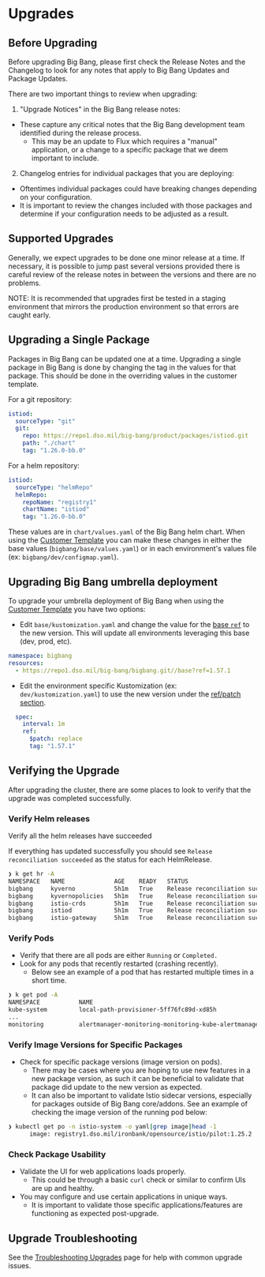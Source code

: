 # Upgrades

## Before Upgrading
Before upgrading Big Bang, please first check the Release Notes and the Changelog to look for any notes that apply to Big Bang Updates and Package Updates.

There are two important things to review when upgrading:
1. "Upgrade Notices" in the Big Bang release notes: 
  - These capture any critical notes that the Big Bang development team identified during the release process. 
    - This may be an update to Flux which requires a "manual" application, or a change to a specific package that we deem important to include.
2. Changelog entries for individual packages that you are deploying: 
  - Oftentimes individual packages could have breaking changes depending on your configuration. 
  - It is important to review the changes included with those packages and determine if your configuration needs to be adjusted as a result.

## Supported Upgrades
Generally, we expect upgrades to be done one minor release at a time.  If necessary, it is possible to jump past several versions provided there is careful review of the release notes in between the versions and there are no problems.

NOTE: It is recommended that upgrades first be tested in a staging environment that mirrors the production environment so that errors are caught early.

## Upgrading a Single Package
Packages in Big Bang can be updated one at a time.
Upgrading a single package in Big Bang is done by changing the tag in the values for that package.  This should be done in the overriding values in the customer template.

For a git repository:

```yaml
istiod:
  sourceType: "git"
  git:
    repo: https://repo1.dso.mil/big-bang/product/packages/istiod.git
    path: "./chart"
    tag: "1.26.0-bb.0"

```

For a helm repository:

```yaml
istiod:
  sourceType: "helmRepo"
  helmRepo:
    repoName: "registry1"
    chartName: "istiod"
    tag: "1.26.0-bb.0"
```

These values are in `chart/values.yaml` of the Big Bang helm chart.
When using the [Customer Template](https://repo1.dso.mil/big-bang/customers/template) you can make these changes in either the base values (`bigbang/base/values.yaml`) or in each environment's values file (ex: `bigbang/dev/configmap.yaml`).

## Upgrading Big Bang umbrella deployment
To upgrade your umbrella deployment of Big Bang when using the [Customer Template](https://repo1.dso.mil/big-bang/customers/template) you have two options:
- Edit `base/kustomization.yaml` and change the value for the [base `ref`](https://repo1.dso.mil/big-bang/customers/template/-/blob/main/base/kustomization.yaml#L4) to the new version. This will update all environments leveraging this base (dev, prod, etc).
```yaml
namespace: bigbang
resources:
  - https://repo1.dso.mil/big-bang/bigbang.git//base?ref=1.57.1
```

- Edit the environment specific Kustomization (ex: `dev/kustomization.yaml`) to use the new version under the [ref/patch section](https://repo1.dso.mil/big-bang/customers/template/-/blob/main/dev/kustomization.yaml#L18-21).
```yaml
  spec:
    interval: 1m
    ref:
      $patch: replace
      tag: "1.57.1"
```

## Verifying the Upgrade
After upgrading the cluster, there are some places to look to verify that the upgrade was completed successfully.

### Verify Helm releases 
Verify all the helm releases have succeeded
   
   If everything has updated successfully you should see `Release reconciliation succeeded` as the status for each HelmRelease.
```bash
❯ k get hr -A
NAMESPACE   NAME              AGE    READY   STATUS
bigbang     kyverno           5h1m   True    Release reconciliation succeeded
bigbang     kyvernopolicies   5h1m   True    Release reconciliation succeeded
bigbang     istio-crds        5h1m   True    Release reconciliation succeeded
bigbang     istiod            5h1m   True    Release reconciliation succeeded
bigbang     istio-gateway     5h1m   True    Release reconciliation succeeded
```

### Verify Pods
 - Verify that there are all pods are either `Running` or `Completed.`
 - Look for any pods that recently restarted (crashing recently).
   - Below see an example of a pod that has restarted multiple times in a short time.
```bash
❯ k get pod -A
NAMESPACE           NAME                                                        READY   STATUS    RESTARTS   AGE
kube-system         local-path-provisioner-5ff76fc89d-xd85h                     1/1     Running   0          22m
...
monitoring          alertmanager-monitoring-monitoring-kube-alertmanager-0      3/3     Running   7          3m
```

### Verify Image Versions for Specific Packages
 - Check for specific package versions (image version on pods).
   - There may be cases where you are hoping to use new features in a new package version, as such it can be beneficial to validate that package did update to the new version as expected.
   - It can also be important to validate Istio sidecar versions, especially for packages outside of Big Bang core/addons. See an example of checking the image version of the running pod below:
```bash
❯ kubectl get po -n istio-system -o yaml|grep image|head -1
      image: registry1.dso.mil/ironbank/opensource/istio/pilot:1.25.2
```
### Check Package Usability
 - Validate the UI for web applications loads properly.
   - This could be through a basic `curl` check or similar to confirm UIs are up and healthy.
 - You may configure and use certain applications in unique ways.
   - It is important to validate those specific applications/features are functioning as expected post-upgrade.

## Upgrade Troubleshooting

See the [Troubleshooting Upgrades](troubleshooting/upgrades.md) page for help with common upgrade issues.
